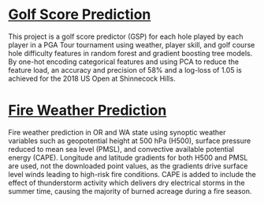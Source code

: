 # [Golf Score Prediction](https://github.com/dapotter/Golf-score-predictor)

This project is a golf score predictor (GSP) for each hole played by each player in a PGA Tour tournament using weather, player skill, and golf course hole difficulty features in random forest and gradient boosting tree models. By one-hot encoding categorical features and using PCA to reduce the feature load, an accuracy and precision of 58% and a log-loss of 1.05 is achieved for the 2018 US Open at Shinnecock Hills.

# [Fire Weather Prediction](https://github.com/dapotter/Fire-weather)

Fire weather prediction in OR and WA state using synoptic weather variables such as geopotential height at 500 hPa (H500), surface pressure reduced to mean sea level (PMSL), and convective available potential energy (CAPE). Longitude and latitude gradients for both H500 and PMSL are used, not the downloaded point values, as the gradients drive surface level winds leading to high-risk fire conditions. CAPE is added to include the effect of thunderstorm activity which delivers dry electrical storms in the summer time, causing the majority of burned acreage during a fire season.
